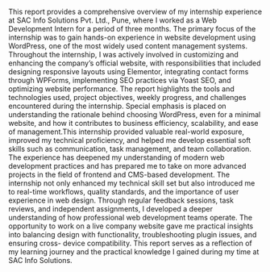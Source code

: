 This report provides a comprehensive overview of my internship experience at SAC
Info Solutions Pvt. Ltd., Pune, where I worked as a Web Development Intern for a
period of three months. The primary focus of the internship was to gain hands-on
experience in website development using WordPress, one of the most widely used
content management systems. Throughout the internship, I was actively involved in
customizing and enhancing the company’s official website, with responsibilities that
included designing responsive layouts using Elementor, integrating contact forms
through WPForms, implementing SEO practices via Yoast SEO, and optimizing
website performance.
The report highlights the tools and technologies used, project objectives, weekly
progress, and challenges encountered during the internship. Special emphasis is placed
on understanding the rationale behind choosing WordPress, even for a minimal website,
and how it contributes to business efficiency, scalability, and ease of management.This
internship provided valuable real-world exposure, improved my technical proficiency,
and helped me develop essential soft skills such as communication, task management,
and team collaboration. The experience has deepened my understanding of modern web
development practices and has prepared me to take on more advanced projects in the
field of frontend and CMS-based development. The internship not only enhanced my
technical skill set but also introduced me to real-time workflows, quality standards, and
the importance of user experience in web design. Through regular feedback sessions,
task reviews, and independent assignments, I developed a deeper understanding of how
professional web development teams operate.
The opportunity to work on a live company website gave me practical insights into
balancing design with functionality, troubleshooting plugin issues, and ensuring cross-
device compatibility. This report serves as a reflection of my learning journey and the
practical knowledge I gained during my time at SAC Info Solutions.